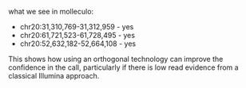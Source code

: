 what we see in molleculo:

* chr20:31,310,769-31,312,959 - yes
* chr20:61,721,523-61,728,495 - yes
* chr20:52,632,182-52,664,108 - yes

This shows how using an orthogonal technology can improve the confidence in the call, particularly if there is low read evidence from a classical Illumina approach.
